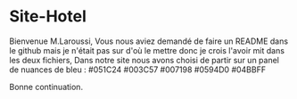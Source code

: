 # Site-Hotel

Bienvenue M.Laroussi,
Vous nous aviez demandé de faire un README dans le github mais je n'était pas sur d'où le mettre donc je crois l'avoir mit dans les deux fichiers,
Dans notre site nous avons choisi de partir sur un panel de nuances de bleu :
#051C24
#003C57
#007198
#0594D0
#04BBFF

Bonne continuation.

